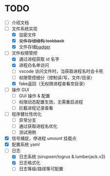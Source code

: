 
# TODO

- [ ] 介绍文档
- [ ] 文件系统实现
  - [x] 加密文件
  - [x] ~~文件存储结构 lookback~~
  - [x] 文件存储[badger](https://github.com/dgraph-io/badger)
- [ ] 文件权限管控
  - [x] 通过进程获取 id 名字
  - [x] 进程白名单访问
  - [ ] vscode 访问文件时，当获取进程名时会卡死
  - [ ] 权限管控细分（控制读/写，文件/目录）
  - [x] fake返回（无权限进程查看空目录）
- [ ] 操作 GUI
  - [ ] GUI 操作 & 配置
  - [ ] 权限动态配置生效，无需重启进程
  - [ ] 拦截进程记录查看
- [ ] 程序健壮性优化
  - [ ] 异常分支
  - [ ] 通过获取进程名优化
  - [ ] 测试用例
- [x] 信号捕捉，停进程 umount 挂载点
- [x] 配置系统 yaml
- [ ] 日志
  - [x] 日志系统 (sirupsen/logrus & lumberjack.v2)
  - [x] 日志格式化
  - [ ] 日志等级/路径等可配置
